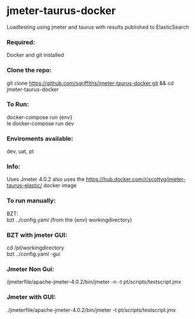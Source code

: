 # jmeter-taurus-docker
Loadtesting using jmeter and taurus with results published to ElasticSearch

### Required:
Docker and git installed

### Clone the repo:
git clone https://github.com/sgriffiths/jmeter-taurus-docker.git && cd jmeter-taurus-docker

### To Run:
docker-compose run {env}\
Ie docker-compose run dev

### Enviroments available:
dev, uat, pt

### Info:
Uses Jmeter 4.0.2
also uses the https://hub.docker.com/r/scottyg/jmeter-taurus-elastic/ docker image

### To run manually:
BZT:\
bzt ../config.yaml (from the {env} workingdirectory)

### BZT with jmeter GUI: 
cd /pt/workingdirectory\
bzt ../config.yaml -gui

### Jmeter Non Gui: 
/jmeterfile/apache-jmeter-4.0.2/bin/jmeter -n -t pt/scripts/testscript.jmx

### Jmeter with GUI: 
./jmeterfile/apache-jmeter-4.0.2/bin/jmeter -t pt/scripts/testscript.jmx
